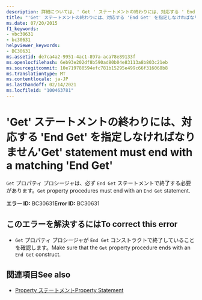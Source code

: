 ```yaml
---
description: 詳細については、' Get ' ステートメントの終わりには、対応する ' End Get ' を指定しなければなりません
title: "'Get' ステートメントの終わりには、対応する 'End Get' を指定しなければなりません"
ms.date: 07/20/2015
f1_keywords:
- vbc30631
- bc30631
helpviewer_keywords:
- BC30631
ms.assetid: de7ca4a2-9951-4ac1-897a-aca78e89133f
ms.openlocfilehash: 6eb93e202df8b590ad80b04e83113a8b803c21eb
ms.sourcegitcommit: 10e719780594efc781b15295e499c66f316068b8
ms.translationtype: MT
ms.contentlocale: ja-JP
ms.lasthandoff: 02/14/2021
ms.locfileid: "100463781"
---
```

# <a name="get-statement-must-end-with-a-matching-end-get"></a><span data-ttu-id="f85fb-103">'Get' ステートメントの終わりには、対応する 'End Get' を指定しなければなりません</span><span class="sxs-lookup"><span data-stu-id="f85fb-103">'Get' statement must end with a matching 'End Get'</span></span>

<span data-ttu-id="f85fb-104">`Get` プロパティ プロシージャは、必ず `End Get` ステートメントで終了する必要があります。</span><span class="sxs-lookup"><span data-stu-id="f85fb-104">`Get` property procedures must end with an `End Get` statement.</span></span>  
  
 <span data-ttu-id="f85fb-105">**エラー ID:** BC30631</span><span class="sxs-lookup"><span data-stu-id="f85fb-105">**Error ID:** BC30631</span></span>  
  
## <a name="to-correct-this-error"></a><span data-ttu-id="f85fb-106">このエラーを解決するには</span><span class="sxs-lookup"><span data-stu-id="f85fb-106">To correct this error</span></span>  
  
- <span data-ttu-id="f85fb-107">`Get` プロパティ プロシージャが `End Get` コンストラクトで終了していることを確認します。</span><span class="sxs-lookup"><span data-stu-id="f85fb-107">Make sure that the `Get` property procedure ends with an `End Get` construct.</span></span>  
  
## <a name="see-also"></a><span data-ttu-id="f85fb-108">関連項目</span><span class="sxs-lookup"><span data-stu-id="f85fb-108">See also</span></span>

- [<span data-ttu-id="f85fb-109">Property ステートメント</span><span class="sxs-lookup"><span data-stu-id="f85fb-109">Property Statement</span></span>](../language-reference/statements/property-statement.md)
